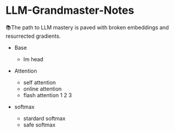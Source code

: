 # LLM-Grandmaster-Notes
📚The path to LLM mastery is paved with broken embeddings and resurrected gradients.

- Base
  - lm head
- Attention
  - self attention
  - online attention
  - flash attention 1 2 3

- softmax
    - stardard softmax
    - safe softmax

